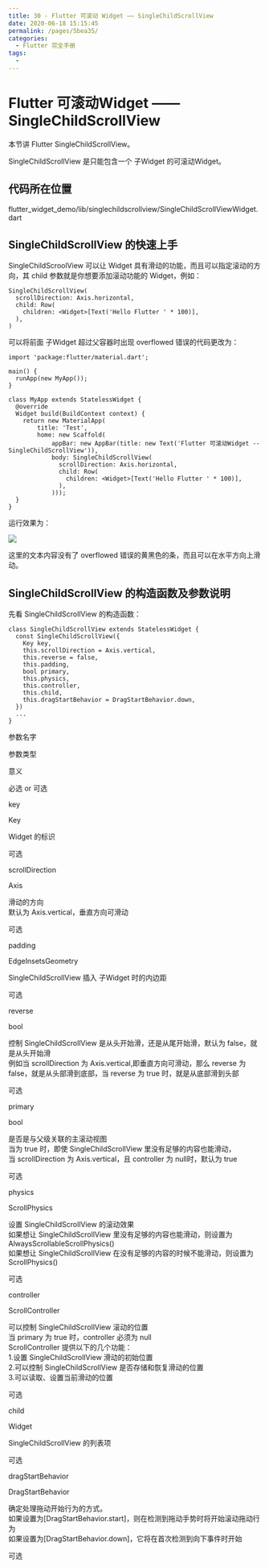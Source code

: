 ```yaml
---
title: 30 - Flutter 可滚动 Widget —— SingleChildScrollView
date: 2020-06-18 15:15:45
permalink: /pages/5bea35/
categories:
  - Flutter 完全手册
tags:
  - 
---
```

# Flutter 可滚动Widget —— SingleChildScrollView

本节讲 Flutter SingleChildScrollView。

SingleChildScrollView 是只能包含一个 子Widget 的可滚动Widget。

## 代码所在位置

flutter\_widget\_demo/lib/singlechildscrollview/SingleChildScrollViewWidget.dart

## SingleChildScrollView 的快速上手

SingleChildScroolView 可以让 Widget 具有滑动的功能，而且可以指定滚动的方向，其 child 参数就是你想要添加滚动功能的 Widget，例如：

```
SingleChildScrollView(
  scrollDirection: Axis.horizontal,
  child: Row(
    children: <Widget>[Text('Hello Flutter ' * 100)],
  ),
)

```

可以将前面 子Widget 超过父容器时出现 overflowed 错误的代码更改为：

```
import 'package:flutter/material.dart';

main() {
  runApp(new MyApp());
}

class MyApp extends StatelessWidget {
  @override
  Widget build(BuildContext context) {
    return new MaterialApp(
        title: 'Test',
        home: new Scaffold(
            appBar: new AppBar(title: new Text('Flutter 可滚动Widget -- SingleChildScrollView')),
            body: SingleChildScrollView(
              scrollDirection: Axis.horizontal,
              child: Row(
                children: <Widget>[Text('Hello Flutter ' * 100)],
              ),
            )));
  }
}

```

运行效果为：

![](https://user-gold-cdn.xitu.io/2019/4/9/16a002e5a827b677?w=852&h=350&f=jpeg&s=55063)

这里的文本内容没有了 overflowed 错误的黄黑色的条，而且可以在水平方向上滑动。

## SingleChildScrollView 的构造函数及参数说明

先看 SingleChildScrollView 的构造函数：

```
class SingleChildScrollView extends StatelessWidget {
  const SingleChildScrollView({
    Key key,
    this.scrollDirection = Axis.vertical,
    this.reverse = false,
    this.padding,
    bool primary,
    this.physics,
    this.controller,
    this.child,
    this.dragStartBehavior = DragStartBehavior.down,
  }) 
  ...
}

```

参数名字

参数类型

意义

必选 or 可选

key

Key

Widget 的标识

可选

scrollDirection

Axis

滑动的方向  
默认为 Axis.vertical，垂直方向可滑动

可选

padding

EdgeInsetsGeometry

SingleChildScrollView 插入 子Widget 时的内边距

可选

reverse

bool

控制 SingleChildScrollView 是从头开始滑，还是从尾开始滑，默认为 false，就是从头开始滑  
例如当 scrollDirection 为 Axis.vertical,即垂直方向可滑动，那么 reverse 为 false，就是从头部滑到底部，当 reverse 为 true 时，就是从底部滑到头部

可选

primary

bool

是否是与父级关联的主滚动视图  
当为 true 时，即使 SingleChildScrollView 里没有足够的内容也能滑动，  
当 scrollDirection 为 Axis.vertical，且 controller 为 null时，默认为 true

可选

physics

ScrollPhysics

设置 SingleChildScrollView 的滚动效果  
如果想让 SingleChildScrollView 里没有足够的内容也能滑动，则设置为 AlwaysScrollableScrollPhysics()  
如果想让 SingleChildScrollView 在没有足够的内容的时候不能滑动，则设置为 ScrollPhysics()

可选

controller

ScrollController

可以控制 SingleChildScrollView 滚动的位置  
当 primary 为 true 时，controller 必须为 null  
ScrollController 提供以下的几个功能：  
1.设置 SingleChildScrollView 滑动的初始位置  
2.可以控制 SingleChildScrollView 是否存储和恢复滑动的位置  
3.可以读取、设置当前滑动的位置

可选

child

Widget

SingleChildScrollView 的列表项

可选

dragStartBehavior

DragStartBehavior

确定处理拖动开始行为的方式。  
如果设置为\[DragStartBehavior.start\]，则在检测到拖动手势时将开始滚动拖动行为  
如果设置为\[DragStartBehavior.down\]，它将在首次检测到向下事件时开始

可选